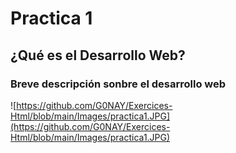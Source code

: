 # Practica 1 
## ¿Qué es el Desarrollo Web?
### Breve descripción sonbre el desarrollo web
![https://github.com/G0NAY/Exercices-Html/blob/main/Images/practica1.JPG](https://github.com/G0NAY/Exercices-Html/blob/main/Images/practica1.JPG)
